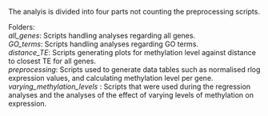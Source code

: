The analyis is divided into four parts not counting the preprocessing scripts. 

Folders:  
_all_genes_: Scripts handling analyses regarding all genes.  
_GO_terms_: Scripts handling analyses regarding GO terms.  
_distance_TE_: Scripts generating plots for methylation level against distance to closest TE for all genes.  
_preprocessing_: Scripts used to generate data tables such as normalised rlog expression values, and calculating methylation level per gene.
_varying_methylation_levels_ : Scripts that were used during the regression analyses and the analyses of the effect of varying levels of methylation on expression.

